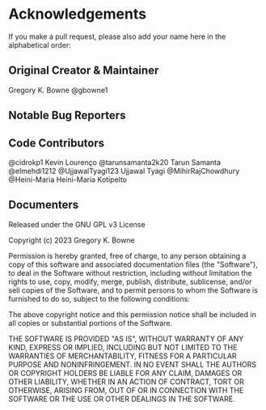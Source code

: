 # Acknowledgements

If you make a pull request, please also add your name here in the alphabetical order:

## Original Creator & Maintainer

Gregory K. Bowne @gbowne1

## Notable Bug Reporters



## Code Contributors

@cidrokp1 Kevin Lourenço
@tarunsamanta2k20 Tarun Samanta
@elmehdi1212
@UjjawalTyagi123 Ujjawal Tyagi
@MihirRajChowdhury
@Heini-Maria Heini-Maria Kotipelto

## Documenters

Released under the GNU GPL v3 License

Copyright (c) 2023 Gregory K. Bowne

Permission is hereby granted, free of charge, to any person obtaining a copy of this software and associated documentation files (the "Software"), to deal in the Software without restriction, including without limitation the rights to use, copy, modify, merge, publish, distribute, sublicense, and/or sell copies of the Software, and to permit persons to whom the Software is furnished to do so, subject to the following conditions:

The above copyright notice and this permission notice shall be included in all copies or substantial portions of the Software.

THE SOFTWARE IS PROVIDED "AS IS", WITHOUT WARRANTY OF ANY KIND, EXPRESS OR IMPLIED, INCLUDING BUT NOT LIMITED TO THE WARRANTIES OF MERCHANTABILITY, FITNESS FOR A PARTICULAR PURPOSE AND NONINFRINGEMENT. IN NO EVENT SHALL THE AUTHORS OR COPYRIGHT HOLDERS BE LIABLE FOR ANY CLAIM, DAMAGES OR OTHER LIABILITY, WHETHER IN AN ACTION OF CONTRACT, TORT OR OTHERWISE, ARISING FROM, OUT OF OR IN CONNECTION WITH THE SOFTWARE OR THE USE OR OTHER DEALINGS IN THE SOFTWARE.
